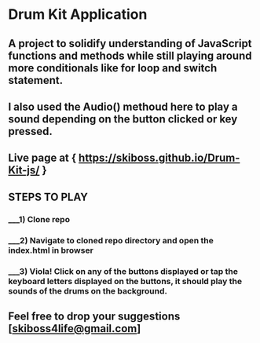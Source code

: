 # Drum Kit Application

## A project to solidify understanding of JavaScript functions and methods while still playing around more conditionals like for loop and switch statement.
## I also used the Audio() methoud here to play a sound depending on the button clicked or key pressed.
## Live page at { https://skiboss.github.io/Drum-Kit-js/ }

## STEPS TO PLAY
### ___1) Clone repo
### ___2) Navigate to cloned repo directory and open the index.html in browser
### ___3) Viola! Click on any of the buttons displayed or tap the keyboard letters displayed on the buttons, it should play the sounds of the drums on the background.

## Feel free to drop your suggestions [skiboss4life@gmail.com]
